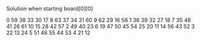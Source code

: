 
Solution when starting board[0][0]

0 59 38 33 30 17 8 63 
37 34 31 60 9 62 29 16 
58 1 36 39 32 27 18 7 
35 48 41 26 61 10 15 28 
42 57 2 49 40 23 6 19 
47 50 45 54 25 20 11 14 
56 43 52 3 22 13 24 5 
51 46 55 44 53 4 21 12 